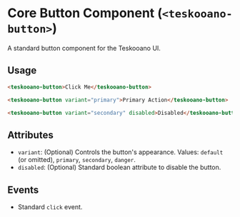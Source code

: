 # Core Button Component (`<teskooano-button>`)

A standard button component for the Teskooano UI.

## Usage

```html
<teskooano-button>Click Me</teskooano-button>

<teskooano-button variant="primary">Primary Action</teskooano-button>

<teskooano-button variant="secondary" disabled>Disabled</teskooano-button>
```

## Attributes

- `variant`: (Optional) Controls the button's appearance. Values: `default` (or omitted), `primary`, `secondary`, `danger`.
- `disabled`: (Optional) Standard boolean attribute to disable the button.

## Events

- Standard `click` event.
